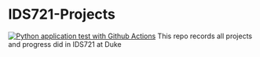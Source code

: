 # IDS721-Projects
[![Python application test with Github Actions](https://github.com/YZWarren/IDS721-Projects/actions/workflows/makefile.yml/badge.svg)](https://github.com/YZWarren/IDS721-Projects/actions/workflows/makefile.yml)
This repo records all projects and progress did in IDS721 at Duke
